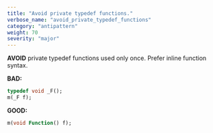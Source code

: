 ```yaml
---
title: "Avoid private typedef functions."
verbose_name: "avoid_private_typedef_functions"
category: "antipattern"
weight: 70
severity: "major"
---
```

**AVOID** private typedef functions used only once. Prefer inline function
syntax.

**BAD:**
```dart
typedef void _F();
m(_F f);
```

**GOOD:**
```dart
m(void Function() f);
```
